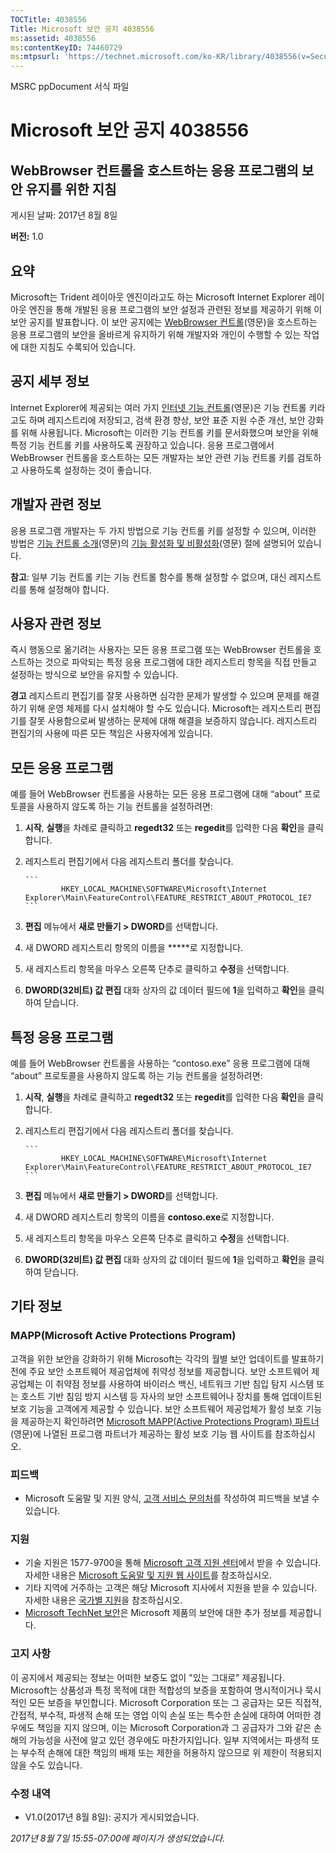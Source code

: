 ```yaml
---
TOCTitle: 4038556
Title: Microsoft 보안 공지 4038556
ms:assetid: 4038556
ms:contentKeyID: 74460729
ms:mtpsurl: 'https://technet.microsoft.com/ko-KR/library/4038556(v=Security.10)'
---
```


MSRC ppDocument 서식 파일

Microsoft 보안 공지 4038556
===========================

WebBrowser 컨트롤을 호스트하는 응용 프로그램의 보안 유지를 위한 지침
--------------------------------------------------------------------

게시된 날짜: 2017년 8월 8일

**버전:** 1.0

요약
----

<span id="sectionToggle0"></span>
Microsoft는 Trident 레이아웃 엔진이라고도 하는 Microsoft Internet Explorer 레이아웃 엔진을 통해 개발된 응용 프로그램의 보안 설정과 관련된 정보를 제공하기 위해 이 보안 공지를 발표합니다. 이 보안 공지에는 [WebBrowser 컨트롤](https://msdn.microsoft.com/ko-kr/library/aa752040(v=vs.85).aspx)(영문)을 호스트하는 응용 프로그램의 보안을 올바르게 유지하기 위해 개발자와 개인이 수행할 수 있는 작업에 대한 지침도 수록되어 있습니다.

공지 세부 정보
--------------

<span id="sectionToggle1"></span>
Internet Explorer에 제공되는 여러 가지 [인터넷 기능 컨트롤](https://msdn.microsoft.com/ko-kr/library/ee330720(v=vs.85).aspx)(영문)은 기능 컨트롤 키라고도 하며 레지스트리에 저장되고, 검색 환경 향상, 보안 표준 지원 수준 개선, 보안 강화를 위해 사용됩니다. Microsoft는 이러한 기능 컨트롤 키를 문서화했으며 보안을 위해 특정 기능 컨트롤 키를 사용하도록 권장하고 있습니다. 응용 프로그램에서 WebBrowser 컨트롤을 호스트하는 모든 개발자는 보안 관련 기능 컨트롤 키를 검토하고 사용하도록 설정하는 것이 좋습니다.

개발자 관련 정보
----------------

응용 프로그램 개발자는 두 가지 방법으로 기능 컨트롤 키를 설정할 수 있으며, 이러한 방법은 [기능 컨트롤 소개](https://greymatter/msrc/main.aspx?extraqs=?dataprovider=microsoft.crm.application.platform.grid.griddataproviderquerybuilder&entitycode=10027&queryid=%257bbc868e4d-56d7-e611-80d6-000d3a32fc99%257d&uiprovider=microsoft.crm.application.controls.griduiprovider&viewtype=4230&pagetype=https://msdn.microsoft.com/ko-kr/library/ms537184(v=vs.85).aspx)(영문)의 [기능 활성화 및 비활성화](https://msdn.microsoft.com/ko-kr/library/ms537184(v=vs.85).aspx)(영문) 절에 설명되어 있습니다.

**참고**: 일부 기능 컨트롤 키는 기능 컨트롤 함수를 통해 설정할 수 없으며, 대신 레지스트리를 통해 설정해야 합니다.

사용자 관련 정보
----------------

<span id="_Hlk489876424"></span>
즉시 행동으로 옮기려는 사용자는 모든 응용 프로그램 또는 WebBrowser 컨트롤을 호스트하는 것으로 파악되는 특정 응용 프로그램에 대한 레지스트리 항목을 직접 만들고 설정하는 방식으로 보안을 유지할 수 있습니다.

**경고** 레지스트리 편집기를 잘못 사용하면 심각한 문제가 발생할 수 있으며 문제를 해결하기 위해 운영 체제를 다시 설치해야 할 수도 있습니다. Microsoft는 레지스트리 편집기를 잘못 사용함으로써 발생하는 문제에 대해 해결을 보증하지 않습니다. 레지스트리 편집기의 사용에 따른 모든 책임은 사용자에게 있습니다.

모든 응용 프로그램
------------------

예를 들어 WebBrowser 컨트롤을 사용하는 모든 응용 프로그램에 대해 “about” 프로토콜을 사용하지 않도록 하는 기능 컨트롤을 설정하려면:

1.  **시작**, **실행**을 차례로 클릭하고 **regedt32** 또는 **regedit**를 입력한 다음 **확인**을 클릭합니다.
2.  레지스트리 편집기에서 다음 레지스트리 폴더를 찾습니다. 

        ```
                HKEY_LOCAL_MACHINE\SOFTWARE\Microsoft\Internet Explorer\Main\FeatureControl\FEATURE_RESTRICT_ABOUT_PROTOCOL_IE7
        ```

3.  **편집** 메뉴에서 **새로 만들기 &gt; DWORD**를 선택합니다.
4.  새 DWORD 레지스트리 항목의 이름을 **\***로 지정합니다.
5.  새 레지스트리 항목을 마우스 오른쪽 단추로 클릭하고 **수정**을 선택합니다. 
6.  **DWORD(32비트) 값 편집** 대화 상자의 값 데이터 필드에 **1**을 입력하고 **확인**을 클릭하여 닫습니다.

특정 응용 프로그램
------------------

예를 들어 WebBrowser 컨트롤을 사용하는 “contoso.exe” 응용 프로그램에 대해 “about” 프로토콜을 사용하지 않도록 하는 기능 컨트롤을 설정하려면:

1.  **시작**, **실행**을 차례로 클릭하고 **regedt32** 또는 **regedit**를 입력한 다음 **확인**을 클릭합니다.
2.  레지스트리 편집기에서 다음 레지스트리 폴더를 찾습니다. 

        ```
                HKEY_LOCAL_MACHINE\SOFTWARE\Microsoft\Internet Explorer\Main\FeatureControl\FEATURE_RESTRICT_ABOUT_PROTOCOL_IE7
        ```

3.  **편집** 메뉴에서 **새로 만들기 &gt; DWORD**를 선택합니다.
4.  새 DWORD 레지스트리 항목의 이름을 **contoso.exe**로 지정합니다.
5.  새 레지스트리 항목을 마우스 오른쪽 단추로 클릭하고 **수정**을 선택합니다. 
6.  **DWORD(32비트) 값 편집** 대화 상자의 값 데이터 필드에 **1**을 입력하고 **확인**을 클릭하여 닫습니다.

기타 정보
---------

<span id="sectionToggle2"></span>
### MAPP(Microsoft Active Protections Program)

고객을 위한 보안을 강화하기 위해 Microsoft는 각각의 월별 보안 업데이트를 발표하기 전에 주요 보안 소프트웨어 제공업체에 취약성 정보를 제공합니다. 보안 소프트웨어 제공업체는 이 취약점 정보를 사용하여 바이러스 백신, 네트워크 기반 침입 탐지 시스템 또는 호스트 기반 침임 방지 시스템 등 자사의 보안 소프트웨어나 장치를 통해 업데이트된 보호 기능을 고객에게 제공할 수 있습니다. 보안 소프트웨어 제공업체가 활성 보호 기능을 제공하는지 확인하려면 [Microsoft MAPP(Active Protections Program) 파트너](http://go.microsoft.com/fwlink/?linkid=215201)(영문)에 나열된 프로그램 파트너가 제공하는 활성 보호 기능 웹 사이트를 참조하십시오.

### 피드백

-   Microsoft 도움말 및 지원 양식, [고객 서비스 문의처](http://support.microsoft.com/ko-kr/kb/?scid=sw;en;1257&amp;showpage=1&amp;ws=technet&amp;sd=tech)를 작성하여 피드백을 보낼 수 있습니다.

### 지원

-   기술 지원은 1577-9700을 통해 [Microsoft 고객 지원 센터](http://go.microsoft.com/fwlink/?linkid=21131)에서 받을 수 있습니다. 자세한 내용은 [Microsoft 도움말 및 지원 웹 사이트](http://support.microsoft.com/ko-kr/)를 참조하십시오.
-   기타 지역에 거주하는 고객은 해당 Microsoft 지사에서 지원을 받을 수 있습니다. 자세한 내용은 [국가별 지원](http://go.microsoft.com/fwlink/?linkid=21155)을 참조하십시오.
-   [Microsoft TechNet 보안](http://go.microsoft.com/fwlink/?linkid=21132)은 Microsoft 제품의 보안에 대한 추가 정보를 제공합니다.

### 고지 사항

이 공지에서 제공되는 정보는 어떠한 보증도 없이 "있는 그대로" 제공됩니다. Microsoft는 상품성과 특정 목적에 대한 적합성의 보증을 포함하여 명시적이거나 묵시적인 모든 보증을 부인합니다. Microsoft Corporation 또는 그 공급자는 모든 직접적, 간접적, 부수적, 파생적 손해 또는 영업 이익 손실 또는 특수한 손실에 대하여 어떠한 경우에도 책임을 지지 않으며, 이는 Microsoft Corporation과 그 공급자가 그와 같은 손해의 가능성을 사전에 알고 있던 경우에도 마찬가지입니다. 일부 지역에서는 파생적 또는 부수적 손해에 대한 책임의 배제 또는 제한을 허용하지 않으므로 위 제한이 적용되지 않을 수도 있습니다.

### 수정 내역

-   V1.0(2017년 8월 8일): 공지가 게시되었습니다.

*2017년 8월 7일 15:55-07:00에 페이지가 생성되었습니다.*
